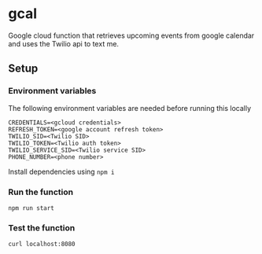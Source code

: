 # gcal

Google cloud function that retrieves upcoming events from google calendar and uses the Twilio api to text me.

## Setup

### Environment variables

The following environment variables are needed before running this locally

```console
CREDENTIALS=<gcloud credentials>
REFRESH_TOKEN=<google account refresh token>
TWILIO_SID=<Twilio SID>
TWILIO_TOKEN=<Twilio auth token>
TWILIO_SERVICE_SID=<Twilio service SID>
PHONE_NUMBER=<phone number>
```

Install dependencies using `npm i`

### Run the function

```console
npm run start
```

### Test the function

```console
curl localhost:8080
```

